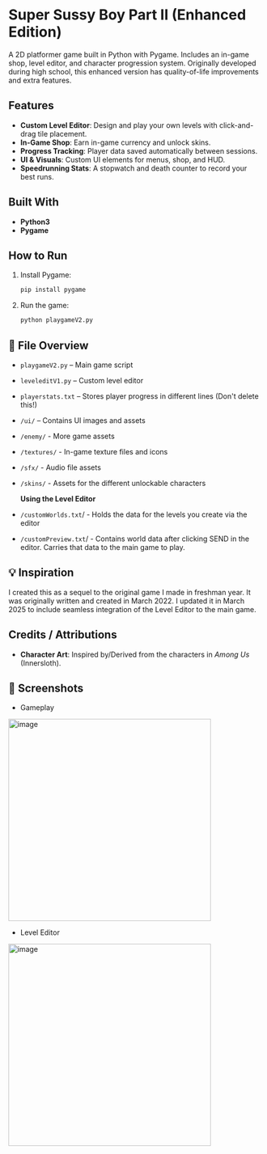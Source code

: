 # Super Sussy Boy Part II (Enhanced Edition)

A 2D platformer game built in Python with Pygame. Includes an in-game shop, level editor, and character progression system. Originally developed during high school, this enhanced version has quality-of-life improvements and extra features.


## Features
- **Custom Level Editor**: Design and play your own levels with click-and-drag tile placement.
- **In-Game Shop**: Earn in-game currency and unlock skins.
- **Progress Tracking**: Player data saved automatically between sessions.
- **UI & Visuals**: Custom UI elements for menus, shop, and HUD.
- **Speedrunning Stats**: A stopwatch and death counter to record your best runs.

##  Built With
- **Python3**
- **Pygame**

## How to Run

1. Install Pygame:
   ```bash
   pip install pygame
   ```

2. Run the game:
   ```bash
   python playgameV2.py
   ```
   
## 📂 File Overview
- `playgameV2.py` – Main game script
- `leveleditV1.py` – Custom level editor
- `playerstats.txt` – Stores player progress in different lines (Don't delete this!)
- `/ui/` – Contains UI images and assets
- `/enemy/` - More game assets
- `/textures/` - In-game texture files and icons
- `/sfx/` - Audio file assets
- `/skins/` - Assets for the different unlockable characters

  **Using the Level Editor**
- `/customWorlds.txt`/ - Holds the data for the levels you create via the editor
- `/customPreview.txt`/ - Contains world data after clicking SEND in the editor. Carries that data to the main game to play.


## 💡 Inspiration
I created this as a sequel to the original game I made in freshman year. It was originally written and created in March 2022. I updated it in March 2025 to include seamless integration of the Level Editor to the main game.

## Credits / Attributions

- **Character Art**: Inspired by/Derived from the characters in *Among Us* (Innersloth).


## 📸 Screenshots

- Gameplay
<img width="400" alt="image" src="https://github.com/user-attachments/assets/3489f1d0-b3b3-449d-b665-7016bcf942e7" />



- Level Editor
<img width="400" alt="image" src="https://github.com/user-attachments/assets/b7f4266d-722a-47c9-8d11-32b38dc8b8a6" />






